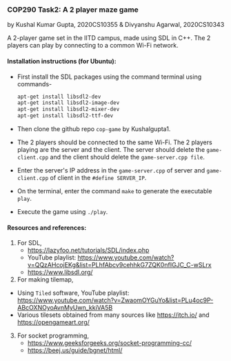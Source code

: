 ### COP290 Task2: A 2 player maze game

by Kushal Kumar Gupta, 2020CS10355
& Divyanshu Agarwal, 2020CS10343

A 2-player game set in the IITD campus, made using SDL in C++. The 2 players can play by  connecting to a common Wi-Fi network.

#### Installation instructions (for Ubuntu):

- First install the SDL packages using the command terminal using commands-

   ```bash
   apt-get install libsdl2-dev
   apt-get install libsdl2-image-dev
   apt-get install libsdl2-mixer-dev
   apt-get install libsdl2-ttf-dev
   ```

- Then clone the github repo `cop-game` by Kushalgupta1.

- The 2 players should be connected to the same Wi-Fi. The 2 players playing are the server and  the client. The server should delete the `game-client.cpp` and the client should delete the `game-server.cpp file`.

- Enter the server's IP address in the `game-server.cpp` of server and `game-client.cpp` of client in the `#define SERVER_IP`.

- On the terminal, enter the command `make` to generate the executable `play`.

- Execute the game using `./play`.



#### Resources and references:

1. For SDL,
   - https://lazyfoo.net/tutorials/SDL/index.php
   - YouTube playlist: https://www.youtube.com/watch?v=QQzAHcojEKg&list=PLhfAbcv9cehhkG7ZQK0nfIGJC_C-wSLrx
   - https://www.libsdl.org/
2.  For making tilemap,
   - Using `Tiled` software, YouTube playlist: https://www.youtube.com/watch?v=ZwaomOYGuYo&list=PLu4oc9P-ABcOXNOyoAvnMyUwn_kkiVA5B
   - Various tilesets obtained from many sources like https://itch.io/ and https://opengameart.org/
3. For socket programming,
   - https://www.geeksforgeeks.org/socket-programming-cc/
   - https://beej.us/guide/bgnet/html/

